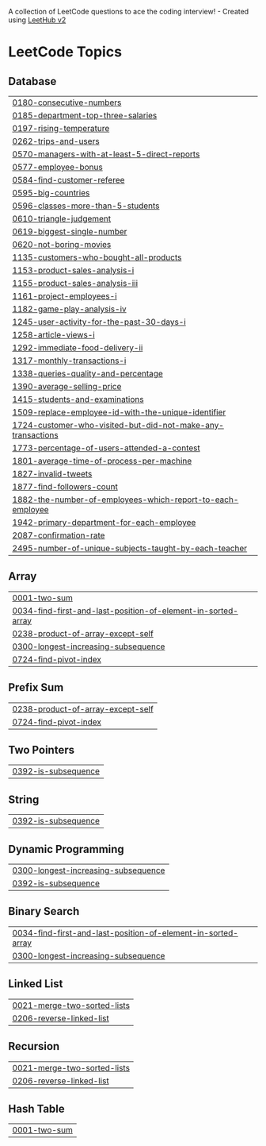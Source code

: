 A collection of LeetCode questions to ace the coding interview! - Created using [LeetHub v2](https://github.com/arunbhardwaj/LeetHub-2.0)
<!---LeetCode Topics Start-->
# LeetCode Topics
## Database
|  |
| ------- |
| [0180-consecutive-numbers](https://github.com/jerry-1211/LeetCode/tree/master/0180-consecutive-numbers) |
| [0185-department-top-three-salaries](https://github.com/jerry-1211/LeetCode/tree/master/0185-department-top-three-salaries) |
| [0197-rising-temperature](https://github.com/jerry-1211/LeetCode/tree/master/0197-rising-temperature) |
| [0262-trips-and-users](https://github.com/jerry-1211/LeetCode/tree/master/0262-trips-and-users) |
| [0570-managers-with-at-least-5-direct-reports](https://github.com/jerry-1211/LeetCode/tree/master/0570-managers-with-at-least-5-direct-reports) |
| [0577-employee-bonus](https://github.com/jerry-1211/LeetCode/tree/master/0577-employee-bonus) |
| [0584-find-customer-referee](https://github.com/jerry-1211/LeetCode/tree/master/0584-find-customer-referee) |
| [0595-big-countries](https://github.com/jerry-1211/LeetCode/tree/master/0595-big-countries) |
| [0596-classes-more-than-5-students](https://github.com/jerry-1211/LeetCode/tree/master/0596-classes-more-than-5-students) |
| [0610-triangle-judgement](https://github.com/jerry-1211/LeetCode/tree/master/0610-triangle-judgement) |
| [0619-biggest-single-number](https://github.com/jerry-1211/LeetCode/tree/master/0619-biggest-single-number) |
| [0620-not-boring-movies](https://github.com/jerry-1211/LeetCode/tree/master/0620-not-boring-movies) |
| [1135-customers-who-bought-all-products](https://github.com/jerry-1211/LeetCode/tree/master/1135-customers-who-bought-all-products) |
| [1153-product-sales-analysis-i](https://github.com/jerry-1211/LeetCode/tree/master/1153-product-sales-analysis-i) |
| [1155-product-sales-analysis-iii](https://github.com/jerry-1211/LeetCode/tree/master/1155-product-sales-analysis-iii) |
| [1161-project-employees-i](https://github.com/jerry-1211/LeetCode/tree/master/1161-project-employees-i) |
| [1182-game-play-analysis-iv](https://github.com/jerry-1211/LeetCode/tree/master/1182-game-play-analysis-iv) |
| [1245-user-activity-for-the-past-30-days-i](https://github.com/jerry-1211/LeetCode/tree/master/1245-user-activity-for-the-past-30-days-i) |
| [1258-article-views-i](https://github.com/jerry-1211/LeetCode/tree/master/1258-article-views-i) |
| [1292-immediate-food-delivery-ii](https://github.com/jerry-1211/LeetCode/tree/master/1292-immediate-food-delivery-ii) |
| [1317-monthly-transactions-i](https://github.com/jerry-1211/LeetCode/tree/master/1317-monthly-transactions-i) |
| [1338-queries-quality-and-percentage](https://github.com/jerry-1211/LeetCode/tree/master/1338-queries-quality-and-percentage) |
| [1390-average-selling-price](https://github.com/jerry-1211/LeetCode/tree/master/1390-average-selling-price) |
| [1415-students-and-examinations](https://github.com/jerry-1211/LeetCode/tree/master/1415-students-and-examinations) |
| [1509-replace-employee-id-with-the-unique-identifier](https://github.com/jerry-1211/LeetCode/tree/master/1509-replace-employee-id-with-the-unique-identifier) |
| [1724-customer-who-visited-but-did-not-make-any-transactions](https://github.com/jerry-1211/LeetCode/tree/master/1724-customer-who-visited-but-did-not-make-any-transactions) |
| [1773-percentage-of-users-attended-a-contest](https://github.com/jerry-1211/LeetCode/tree/master/1773-percentage-of-users-attended-a-contest) |
| [1801-average-time-of-process-per-machine](https://github.com/jerry-1211/LeetCode/tree/master/1801-average-time-of-process-per-machine) |
| [1827-invalid-tweets](https://github.com/jerry-1211/LeetCode/tree/master/1827-invalid-tweets) |
| [1877-find-followers-count](https://github.com/jerry-1211/LeetCode/tree/master/1877-find-followers-count) |
| [1882-the-number-of-employees-which-report-to-each-employee](https://github.com/jerry-1211/LeetCode/tree/master/1882-the-number-of-employees-which-report-to-each-employee) |
| [1942-primary-department-for-each-employee](https://github.com/jerry-1211/LeetCode/tree/master/1942-primary-department-for-each-employee) |
| [2087-confirmation-rate](https://github.com/jerry-1211/LeetCode/tree/master/2087-confirmation-rate) |
| [2495-number-of-unique-subjects-taught-by-each-teacher](https://github.com/jerry-1211/LeetCode/tree/master/2495-number-of-unique-subjects-taught-by-each-teacher) |
## Array
|  |
| ------- |
| [0001-two-sum](https://github.com/jerry-1211/LeetCode/tree/master/0001-two-sum) |
| [0034-find-first-and-last-position-of-element-in-sorted-array](https://github.com/jerry-1211/LeetCode/tree/master/0034-find-first-and-last-position-of-element-in-sorted-array) |
| [0238-product-of-array-except-self](https://github.com/jerry-1211/LeetCode/tree/master/0238-product-of-array-except-self) |
| [0300-longest-increasing-subsequence](https://github.com/jerry-1211/LeetCode/tree/master/0300-longest-increasing-subsequence) |
| [0724-find-pivot-index](https://github.com/jerry-1211/LeetCode/tree/master/0724-find-pivot-index) |
## Prefix Sum
|  |
| ------- |
| [0238-product-of-array-except-self](https://github.com/jerry-1211/LeetCode/tree/master/0238-product-of-array-except-self) |
| [0724-find-pivot-index](https://github.com/jerry-1211/LeetCode/tree/master/0724-find-pivot-index) |
## Two Pointers
|  |
| ------- |
| [0392-is-subsequence](https://github.com/jerry-1211/LeetCode/tree/master/0392-is-subsequence) |
## String
|  |
| ------- |
| [0392-is-subsequence](https://github.com/jerry-1211/LeetCode/tree/master/0392-is-subsequence) |
## Dynamic Programming
|  |
| ------- |
| [0300-longest-increasing-subsequence](https://github.com/jerry-1211/LeetCode/tree/master/0300-longest-increasing-subsequence) |
| [0392-is-subsequence](https://github.com/jerry-1211/LeetCode/tree/master/0392-is-subsequence) |
## Binary Search
|  |
| ------- |
| [0034-find-first-and-last-position-of-element-in-sorted-array](https://github.com/jerry-1211/LeetCode/tree/master/0034-find-first-and-last-position-of-element-in-sorted-array) |
| [0300-longest-increasing-subsequence](https://github.com/jerry-1211/LeetCode/tree/master/0300-longest-increasing-subsequence) |
## Linked List
|  |
| ------- |
| [0021-merge-two-sorted-lists](https://github.com/jerry-1211/LeetCode/tree/master/0021-merge-two-sorted-lists) |
| [0206-reverse-linked-list](https://github.com/jerry-1211/LeetCode/tree/master/0206-reverse-linked-list) |
## Recursion
|  |
| ------- |
| [0021-merge-two-sorted-lists](https://github.com/jerry-1211/LeetCode/tree/master/0021-merge-two-sorted-lists) |
| [0206-reverse-linked-list](https://github.com/jerry-1211/LeetCode/tree/master/0206-reverse-linked-list) |
## Hash Table
|  |
| ------- |
| [0001-two-sum](https://github.com/jerry-1211/LeetCode/tree/master/0001-two-sum) |
<!---LeetCode Topics End-->